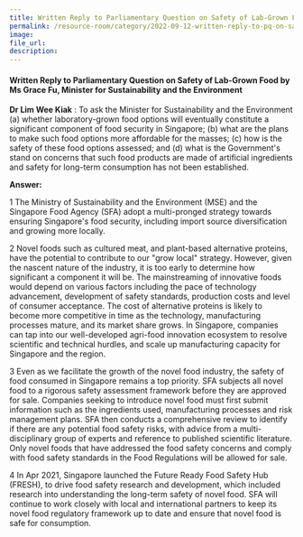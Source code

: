 ```yaml
---  
title: Written Reply to Parliamentary Question on Safety of Lab-Grown Food by Ms Grace Fu, Minister for Sustainability and the Environment  
permalink: /resource-room/category/2022-09-12-written-reply-to-pq-on-safety-of-lab-grown-food/
image:  
file_url:  
description:  
---  
```

#### Written Reply to Parliamentary Question on Safety of Lab-Grown Food by Ms Grace Fu, Minister for Sustainability and the Environment

**Dr Lim Wee Kiak** : To ask the Minister for Sustainability and the Environment (a) whether laboratory-grown food options will eventually constitute a significant component of food security in Singapore; (b) what are the plans to make such food options more affordable for the masses; (c) how is the safety of these food options assessed; and (d) what is the Government's stand on concerns that such food products are made of artificial ingredients and safety for long-term consumption has not been established.

**Answer:**

1 The Ministry of Sustainability and the Environment (MSE) and the Singapore Food Agency (SFA) adopt a multi-pronged strategy towards ensuring Singapore's food security, including import source diversification and growing more locally.

2 Novel foods such as cultured meat, and plant-based alternative proteins, have the potential to contribute to our "grow local" strategy. However, given the nascent nature of the industry, it is too early to determine how significant a component it will be. The mainstreaming of innovative foods would depend on various factors including the pace of technology advancement, development of safety standards, production costs and level of consumer acceptance. The cost of alternative proteins is likely to become more competitive in time as the technology, manufacturing processes mature, and its market share grows. In Singapore, companies can tap into our well-developed agri-food innovation ecosystem to resolve scientific and technical hurdles, and scale up manufacturing capacity for Singapore and the region.

3 Even as we facilitate the growth of the novel food industry, the safety of food consumed in Singapore remains a top priority. SFA subjects all novel food to a rigorous safety assessment framework before they are approved for sale. Companies seeking to introduce novel food must first submit information such as the ingredients used, manufacturing processes and risk management plans. SFA then conducts a comprehensive review to identify if there are any potential food safety risks, with advice from a multi-disciplinary group of experts and reference to published scientific literature. Only novel foods that have addressed the food safety concerns and comply with food safety standards in the Food Regulations will be allowed for sale.

4 In Apr 2021, Singapore launched the Future Ready Food Safety Hub (FRESH), to drive food safety research and development, which included research into understanding the long-term safety of novel food. SFA will continue to work closely with local and international partners to keep its novel food regulatory framework up to date and ensure that novel food is safe for consumption.
